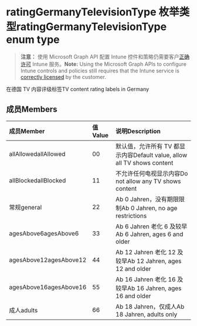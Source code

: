 # <a name="ratinggermanytelevisiontype-enum-type"></a><span data-ttu-id="72115-101">ratingGermanyTelevisionType 枚举类型</span><span class="sxs-lookup"><span data-stu-id="72115-101">ratingGermanyTelevisionType enum type</span></span>

> <span data-ttu-id="72115-102">**注意：** 使用 Microsoft Graph API 配置 Intune 控件和策略仍需要客户[正确许可](https://go.microsoft.com/fwlink/?linkid=839381) Intune 服务。</span><span class="sxs-lookup"><span data-stu-id="72115-102">**Note:** Using the Microsoft Graph APIs to configure Intune controls and policies still requires that the Intune service is [correctly licensed](https://go.microsoft.com/fwlink/?linkid=839381) by the customer.</span></span>

<span data-ttu-id="72115-103">在德国 TV 内容评级标签</span><span class="sxs-lookup"><span data-stu-id="72115-103">TV content rating labels in Germany</span></span>
## <a name="members"></a><span data-ttu-id="72115-104">成员</span><span class="sxs-lookup"><span data-stu-id="72115-104">Members</span></span>
|<span data-ttu-id="72115-105">成员</span><span class="sxs-lookup"><span data-stu-id="72115-105">Member</span></span>|<span data-ttu-id="72115-106">值</span><span class="sxs-lookup"><span data-stu-id="72115-106">Value</span></span>|<span data-ttu-id="72115-107">说明</span><span class="sxs-lookup"><span data-stu-id="72115-107">Description</span></span>|
|:---|:---|:---|
|<span data-ttu-id="72115-108">allAllowed</span><span class="sxs-lookup"><span data-stu-id="72115-108">allAllowed</span></span>|<span data-ttu-id="72115-109">0</span><span class="sxs-lookup"><span data-stu-id="72115-109">0</span></span>|<span data-ttu-id="72115-110">默认值，允许所有 TV 都显示内容</span><span class="sxs-lookup"><span data-stu-id="72115-110">Default value, allow all TV shows content</span></span>|
|<span data-ttu-id="72115-111">allBlocked</span><span class="sxs-lookup"><span data-stu-id="72115-111">allBlocked</span></span>|<span data-ttu-id="72115-112">1</span><span class="sxs-lookup"><span data-stu-id="72115-112">1</span></span>|<span data-ttu-id="72115-113">不允许任何电视显示内容</span><span class="sxs-lookup"><span data-stu-id="72115-113">Do not allow any TV shows content</span></span>|
|<span data-ttu-id="72115-114">常规</span><span class="sxs-lookup"><span data-stu-id="72115-114">general</span></span>|<span data-ttu-id="72115-115">2</span><span class="sxs-lookup"><span data-stu-id="72115-115">2</span></span>|<span data-ttu-id="72115-116">Ab 0 Jahren，没有期限限制</span><span class="sxs-lookup"><span data-stu-id="72115-116">Ab 0 Jahren, no age restrictions</span></span>|
|<span data-ttu-id="72115-117">agesAbove6</span><span class="sxs-lookup"><span data-stu-id="72115-117">agesAbove6</span></span>|<span data-ttu-id="72115-118">3</span><span class="sxs-lookup"><span data-stu-id="72115-118">3</span></span>|<span data-ttu-id="72115-119">Ab 6 Jahren 老化 6 及较早</span><span class="sxs-lookup"><span data-stu-id="72115-119">Ab 6 Jahren, ages 6 and older</span></span>|
|<span data-ttu-id="72115-120">agesAbove12</span><span class="sxs-lookup"><span data-stu-id="72115-120">agesAbove12</span></span>|<span data-ttu-id="72115-121">4</span><span class="sxs-lookup"><span data-stu-id="72115-121">4</span></span>|<span data-ttu-id="72115-122">Ab 12 Jahren 老化 12 及较早</span><span class="sxs-lookup"><span data-stu-id="72115-122">Ab 12 Jahren, ages 12 and older</span></span>|
|<span data-ttu-id="72115-123">agesAbove16</span><span class="sxs-lookup"><span data-stu-id="72115-123">agesAbove16</span></span>|<span data-ttu-id="72115-124">5</span><span class="sxs-lookup"><span data-stu-id="72115-124">5</span></span>|<span data-ttu-id="72115-125">Ab 16 Jahren 老化 16 及较早</span><span class="sxs-lookup"><span data-stu-id="72115-125">Ab 16 Jahren, ages 16 and older</span></span>|
|<span data-ttu-id="72115-126">成人</span><span class="sxs-lookup"><span data-stu-id="72115-126">adults</span></span>|<span data-ttu-id="72115-127">6</span><span class="sxs-lookup"><span data-stu-id="72115-127">6</span></span>|<span data-ttu-id="72115-128">Ab 18 Jahren，仅成人</span><span class="sxs-lookup"><span data-stu-id="72115-128">Ab 18 Jahren, adults only</span></span>|




